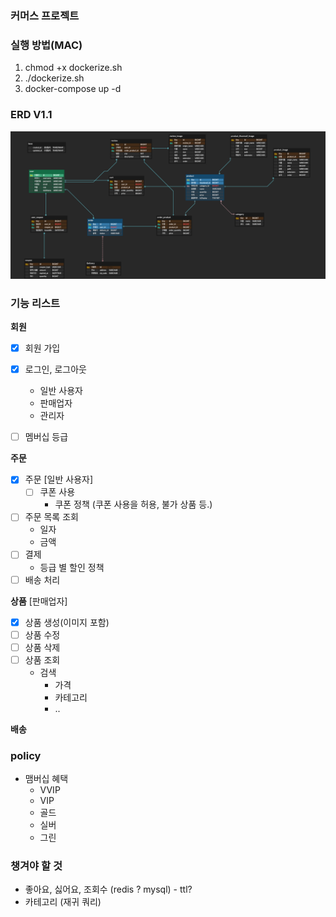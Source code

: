 
### 커머스 프로젝트

### 실행 방법(MAC)
1. chmod +x dockerize.sh 
2. ./dockerize.sh
3. docker-compose up -d

### ERD V1.1
<img src="image/ErdV1.png" >

### 기능 리스트

**회원**
- [x]  회원 가입
- [x] 로그인, 로그아웃
  - 일반 사용자
  - 판매업자
  - 관리자
- [ ] 멤버십 등급

 
 **주문**
- [x] 주문 [일반 사용자]
  - [ ] 쿠폰 사용
    - 쿠폰 정책 (쿠폰 사용을 허용, 불가 상품 등.)
- [ ] 주문 목록 조회
  - 일자
  - 금액
- [ ] 결제
  - 등급 별 할인 정책
- [ ] 배송 처리

**상품** [판매업자]
- [x] 상품 생성(이미지 포함)
- [ ] 상품 수정
- [ ] 상품 삭제
- [ ] 상품 조회
  - 검색
    - 가격
    - 카테고리
    - ..

**배송**

### policy
 
- 맴버십 혜택
  - VVIP
  - VIP
  - 골드
  - 실버
  - 그린

### 챙겨야 할 것
- 좋아요, 싫어요, 조회수 (redis ? mysql) - ttl?
- 카테고리 (재귀 쿼리)
